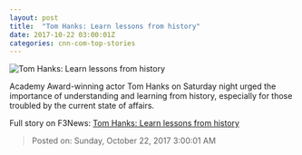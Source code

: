 ```yaml
---
layout: post
title:  "Tom Hanks: Learn lessons from history"
date: 2017-10-22 03:00:01Z
categories: cnn-com-top-stories
---
```


![Tom Hanks: Learn lessons from history](http://cdn.cnn.com/cnnnext/dam/assets/171021134113-tom-hanks-2017-super-tease.jpg)

Academy Award-winning actor Tom Hanks on Saturday night urged the importance of understanding and learning from history, especially for those troubled by the current state of affairs.


Full story on F3News: [Tom Hanks: Learn lessons from history](http://www.f3nws.com/n/EMnTGB)

> Posted on: Sunday, October 22, 2017 3:00:01 AM
